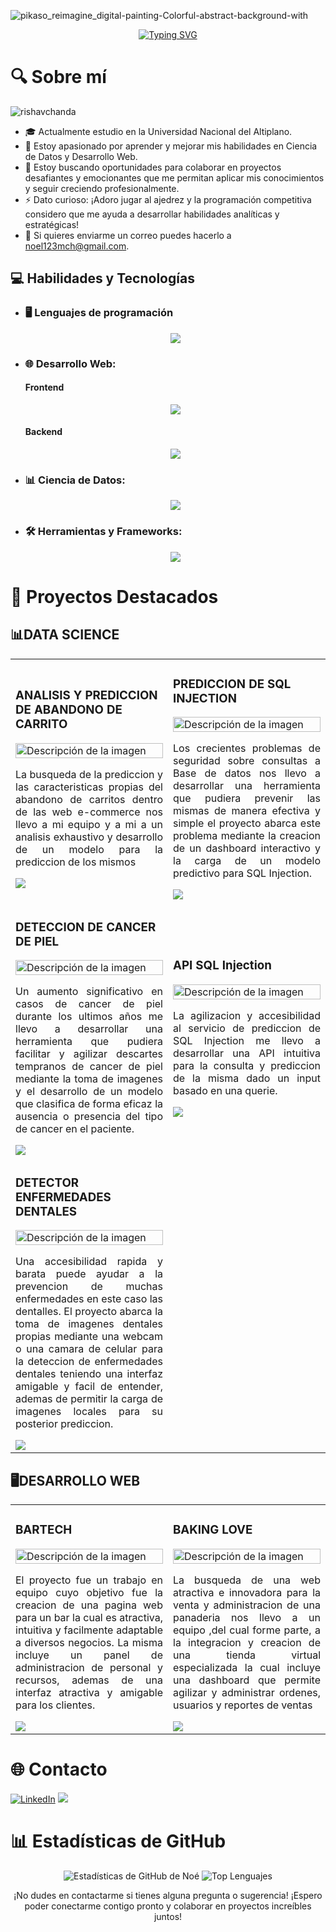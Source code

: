 ![pikaso_reimagine_digital-painting-Colorful-abstract-background-with](https://github.com/newneo4/newneo4/assets/105571999/0cfad50f-140d-45e3-a334-c6eee75153d0)

<div align="center">
  <a href="https://git.io/typing-svg">
    <img src="https://readme-typing-svg.herokuapp.com?font=Fira+Code&pause=1000&color=FFFFFF&random=false&width=435&lines=Hola+que+tal+!!+Mi+nombre+es+No%C3%A9" alt="Typing SVG">
  </a>
</div>

# 🔍 Sobre mí
<p align="left"> <img src="" alt="rishavchanda" /> </p>


- 🎓 Actualmente estudio en la Universidad Nacional del Altiplano.</li>
- 🌱 Estoy apasionado por aprender y mejorar mis habilidades en Ciencia de Datos y Desarrollo Web.</li>
- 💼 Estoy buscando oportunidades para colaborar en proyectos desafiantes y emocionantes que me permitan aplicar mis conocimientos y seguir creciendo profesionalmente.</li>
- ⚡ Dato curioso: ¡Adoro jugar al ajedrez y la programación competitiva considero que me ayuda a desarrollar habilidades analíticas y estratégicas!</li>
- 📧 Si quieres enviarme un correo puedes hacerlo a <a href="mailto:noel123mch@gmail.com">noel123mch@gmail.com</a>.</li>

<h2>💻 Habilidades y Tecnologías</h2>
<ul>
  <li><h3>🖥️ Lenguajes de programación</h3></li>
  <p align="center">
    <a href="https://skillicons.dev">
      <img src="https://skillicons.dev/icons?i=cpp,js,py,r,java,c" />
    </a>
  </p>
  <li><h3>🌐 Desarrollo Web:</h3></li>
  <h4>Frontend</h4>
  <p align="center">
    <a href="https://skillicons.dev">
      <img src="https://skillicons.dev/icons?i=react,html,css,tailwind,vite,bootstrap,figma,astro" />
    </a>
  </p>
  <h4>Backend</h4>
  <p align="center">
    <a href="https://skillicons.dev">
      <img src="https://skillicons.dev/icons?i=nodejs,spring,express,mongodb,postgres,mysql,nextjs,flask" />
    </a>
  </p>
  <li><h3>📊 Ciencia de Datos:</h3></li>
  <p align="center">
    <a href="https://skillicons.dev">
      <img src="https://skillicons.dev/icons?i=sklearn,selenium,tensorflow,opencv,pytorch" />
    </a>
  </p>
  <li><h3>🛠️ Herramientas y Frameworks:</h3></li>
  <p align="center">
    <a href="https://skillicons.dev">
      <img src="https://skillicons.dev/icons?i=github,git,linux,docker,ps" />
    </a>
  </p>
</ul>

# 🥇 Proyectos Destacados 

## 📊DATA SCIENCE
<table>
<tr>
<td width="50%">
<h3>ANALISIS Y PREDICCION DE ABANDONO DE CARRITO</h3>
<div>
<a href="https://github.com/newneo4/c18-60-m-data-bi" target="_blank"><img src="URL-de-la-imagen" width="100%" alt="Descripción de la imagen"></a>
<p align="justify">La busqueda de la prediccion y las caracteristicas propias del abandono de carritos dentro de las web e-commerce nos llevo a mi equipo y a mi a un analisis exhaustivo y desarrollo de un modelo para la prediccion de los mismos</p>
<a href="https://github.com/newneo4/c18-60-m-data-bi" target="_blank">
<img src="https://img.shields.io/badge/CÓDIGO-54A5DA?style=for-the-badge&logo=github&logoColor=white">
</a>
</div>                                                            
</td>
<td width="50%">
<h3>PREDICCION DE SQL INJECTION</h3>
<div>                                       
<a href="[Enlace-al-proyecto](https://github.com/newneo4/Dashboard-SQL-Injection)" target="_blank"><img src="URL-de-la-imagen" width="100%" alt="Descripción de la imagen"></a>
<p align="justify">Los crecientes problemas de seguridad sobre consultas a Base de datos nos llevo a desarrollar una herramienta que pudiera prevenir las mismas de manera efectiva y simple el proyecto abarca este problema mediante la creacion de un dashboard interactivo y la carga de un modelo predictivo para SQL Injection.</p>
</div>                                                             
<a href="https://github.com/newneo4/Dashboard-SQL-Injection" target="_blank">
<img src="https://img.shields.io/badge/C%C3%93DIGO-7FBC7F?style=for-the-badge&logo=github&logoColor=white">
</a>
</td>
</tr>
<tr>
<td width="50%">
<h3>DETECCION DE CANCER DE PIEL</h3>
<div>
<a href="https://github.com/newneo4/skin_cancer" target="_blank"><img src="URL-de-la-imagen" width="100%" alt="Descripción de la imagen"></a>
<p align="justify">Un aumento significativo en casos de cancer de piel durante los ultimos años me llevo a desarrollar una herramienta que pudiera facilitar y agilizar descartes tempranos de cancer de piel mediante la toma de imagenes y el desarrollo de un modelo que clasifica de forma eficaz la ausencia o presencia del tipo de cancer en el paciente.</p>
<a href="https://github.com/newneo4/skin_cancer" target="_blank">
<img src="https://img.shields.io/badge/CÓDIGO-FC911C?style=for-the-badge&logo=github&logoColor=white">
</a>
</div>                                                            
</td>
<td width="50%">
<h3>API SQL Injection</h3>
<div>                                       
<a href="https://github.com/newneo4/Servicio-Detector-SQL-Injection" target="_blank"><img src="URL-de-la-imagen" width="100%" alt="Descripción de la imagen"></a>
<p align="justify">La agilizacion y accesibilidad al servicio de prediccion de SQL Injection me llevo a desarrollar una API intuitiva para la consulta y prediccion de la misma dado un input basado en una querie.</p>
</div>                                                             
<a href="https://github.com/newneo4/Servicio-Detector-SQL-Injection" target="_blank">
<img src="https://img.shields.io/badge/C%C3%93DIGO-1A3467?style=for-the-badge&logo=github&logoColor=white">
</a>
</td>
</tr>
<td width="50%">
<h3>DETECTOR ENFERMEDADES DENTALES</h3>
<div>                                       
<a href="https://github.com/newneo4/DentIA" target="_blank"><img src="URL-de-la-imagen" width="100%" alt="Descripción de la imagen"></a>
<p align="justify">Una accesibilidad rapida y barata puede ayudar a la prevencion de muchas enfermedades en este caso las dentalles. El proyecto abarca la toma de imagenes dentales propias mediante una webcam o una camara de celular para la deteccion de enfermedades dentales teniendo una interfaz amigable y facil de entender, ademas de permitir la carga de imagenes locales para su posterior prediccion.</p>
</div>                                                             
<a href="https://github.com/newneo4/DentIA" target="_blank">
<img src="https://img.shields.io/badge/C%C3%93DIGO-1A3467?style=for-the-badge&logo=github&logoColor=white">
</a>
</td>
</tr>
</table>

## 🖥️DESARROLLO WEB
<table>
<tr>
<td width="50%">
<h3>BARTECH</h3>
<div>
<a href="https://github.com/newneo4/c18-60-m-data-bi" target="_blank"><img src="URL-de-la-imagen" width="100%" alt="Descripción de la imagen"></a>
<p align="justify">El proyecto fue un trabajo en equipo cuyo objetivo fue la creacion de una pagina web para un bar la cual es atractiva, intuitiva y facilmente adaptable a diversos negocios. La misma incluye un panel de administracion de personal y recursos, ademas de una interfaz atractiva y amigable para los clientes.</p>
<a href="https://github.com/newneo4/c18-60-m-data-bi" target="_blank">
<img src="https://img.shields.io/badge/CÓDIGO-54A5DA?style=for-the-badge&logo=github&logoColor=white">
</a>
</div>                                                            
</td>
<td width="50%">
<h3>BAKING LOVE</h3>
<div>                                       
<a href="[Enlace-al-proyecto](https://github.com/newneo4/Dashboard-SQL-Injection)" target="_blank"><img src="URL-de-la-imagen" width="100%" alt="Descripción de la imagen"></a>
<p align="justify">La busqueda de una web atractiva e innovadora para la venta y administracion de una panaderia nos llevo a un equipo ,del cual forme parte, a la integracion y creacion de una tienda virtual especializada la cual incluye una dashboard que permite agilizar y administrar ordenes, usuarios y reportes de ventas</p>
</div>                                                             
<a href="https://github.com/newneo4/Dashboard-SQL-Injection" target="_blank">
<img src="https://img.shields.io/badge/C%C3%93DIGO-7FBC7F?style=for-the-badge&logo=github&logoColor=white">
</a>
</td>
</tr>
</table>

# 🌐 Contacto
[![LinkedIn](https://img.shields.io/badge/LinkedIn-%230077B5.svg?logo=linkedin&logoColor=white)](https://www.linkedin.com/in/noe-u-machaca/)
 <a href="mailto:noel123mch@gmail.com">
    <img src="https://img.shields.io/badge/%20Correo%20Electrónico-%231DA1F2.svg?logo=gmail&logoColor=white">
  </a>

# 📊 Estadísticas de GitHub
<div align="center">
  <picture>
    <source
      srcset="https://github-readme-stats.vercel.app/api?username=newneo4&show_icons=true&theme=dark"
      media="(prefers-color-scheme: dark)"
    />
    <source
      srcset="https://github-readme-stats.vercel.app/api?username=newneo4&show_icons=true"
      media="(prefers-color-scheme: light), (prefers-color-scheme: no-preference)"
    />
    <img src="https://github-readme-stats.vercel.app/api?username=newneo4&show_icons=true" alt="Estadísticas de GitHub de Noé" />
  </picture>
  <picture>
    <source
      srcset="https://github-readme-stats.vercel.app/api/top-langs/?username=newneo4&layout=compact&theme=dark"
      media="(prefers-color-scheme: dark)"
    />
    <source
      srcset="https://github-readme-stats.vercel.app/api/top-langs/?username=newneo4&layout=compact"
      media="(prefers-color-scheme: light), (prefers-color-scheme: no-preference)"
    />
    <img src="https://github-readme-stats.vercel.app/api/top-langs/?username=newneo4&layout=compact" alt="Top Lenguajes" />
  </picture>
</div>

<p align="center">
  ¡No dudes en contactarme si tienes alguna pregunta o sugerencia! ¡Espero poder conectarme contigo pronto y colaborar en proyectos increíbles juntos!
</p>
